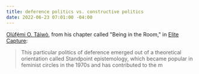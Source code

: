 ```yaml
---
title: deference politics vs. constructive politics
date: 2022-06-23 07:01:00 -04:00
---
```


[Olúfẹ́mi O. Táíwò](https://gufaculty360.georgetown.edu/s/contact/0033600001ebL6LAAU/ol%C3%BAf%E1%BA%B9mi-t%C3%A1%C3%ADw%C3%B2), from his chapter called "Being in the Room," in [Elite Capture](https://www.haymarketbooks.org/books/1867-elite-capture):

> This particular politics of deference emerged out of a theoretical orientation called Standpoint epistemology, which became popular in feminist circles in the 1970s and has contributed to the m

